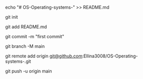 echo "# OS-Operating-systems-" >> README.md

git init

git add README.md

git commit -m "first commit"

git branch -M main

git remote add origin git@github.com:Ellina3008/OS-Operating-systems-.git

git push -u origin main
